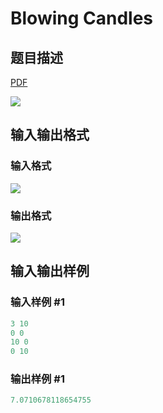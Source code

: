 # Blowing Candles

## 题目描述

[problemUrl]: https://uva.onlinejudge.org/index.php?option=com_onlinejudge&Itemid=8&category=878&page=show_problem&problem=5216

[PDF](https://uva.onlinejudge.org/external/132/p13292.pdf)

![](https://cdn.luogu.com.cn/upload/vjudge_pic/UVA13292/4cb225f770940de9c66f01e2785b136686062d39.png)

## 输入输出格式

### 输入格式

![](https://cdn.luogu.com.cn/upload/vjudge_pic/UVA13292/aa072164259f82570e6f26eed77cd9289520df2e.png)

### 输出格式

![](https://cdn.luogu.com.cn/upload/vjudge_pic/UVA13292/d297b02d7cae2c38bb4a7fec796bf5e8bdab860f.png)

## 输入输出样例

### 输入样例 #1

```cpp
3 10
0 0
10 0
0 10
```


### 输出样例 #1

```cpp
7.0710678118654755
```


